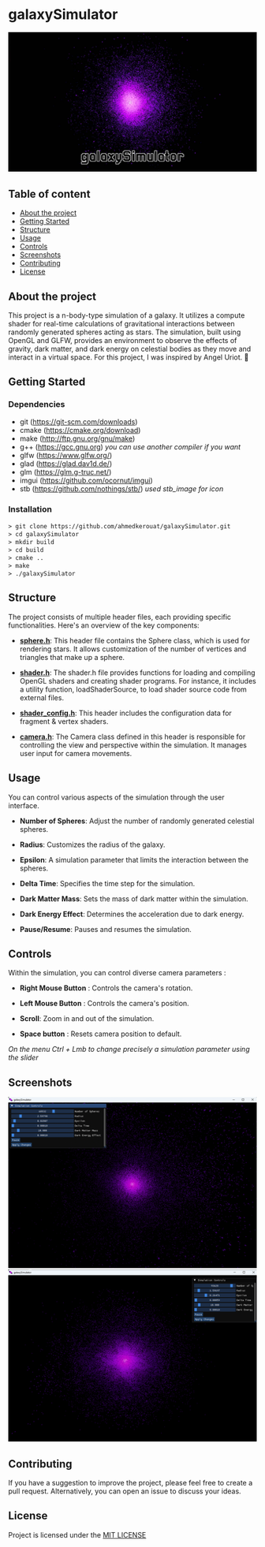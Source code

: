 # galaxySimulator

<div align="center">
  <a href="https://github.com/ahmedkerouat/galaxySimulator">
    <img src="source\resources\galaxySimulator.jpg" alt="Logo">
  </a>
</div>

## Table of content

- [About the project](#aboutproject)
- [Getting Started](#getstarted)
- [Structure](#structure)
- [Usage](#usage)
- [Controls](#controls)
- [Screenshots](#screenshots)
- [Contributing](#contributing)
- [License](#license)

<a name="aboutproject"></a>

## About the project

This project is a n-body-type simulation of a galaxy. It utilizes a compute shader for real-time calculations of gravitational interactions between randomly generated spheres acting as stars. The simulation, built using OpenGL and GLFW, provides an environment to observe the effects of gravity, dark matter, and dark energy on celestial bodies as they move and interact in a virtual space. For this project, I was inspired by Angel Uriot. 🌌

<a name="getstarted"></a>

## Getting Started

### Dependencies

- git (https://git-scm.com/downloads)
- cmake (https://cmake.org/download)
- make (http://ftp.gnu.org/gnu/make)
- g++ (https://gcc.gnu.org) _you can use another compiler if you want_
- glfw (https://www.glfw.org/)
- glad (https://glad.dav1d.de/)
- glm (https://glm.g-truc.net/)
- imgui (https://github.com/ocornut/imgui)
- stb (https://github.com/nothings/stb/) _used stb_image for icon_

### Installation

```shell
> git clone https://github.com/ahmedkerouat/galaxySimulator.git
> cd galaxySimulator
> mkdir build
> cd build
> cmake ..
> make
> ./galaxySimulator
```

<a name="structure"></a>

## Structure

The project consists of multiple header files, each providing specific functionalities. Here's an overview of the key components:

- **[sphere.h](source/include/sphere.h)**: This header file contains the Sphere class, which is used for rendering stars. It allows customization of the number of vertices and triangles that make up a sphere.

- **[shader.h](source/include/shader.h)**: The shader.h file provides functions for loading and compiling OpenGL shaders and creating shader programs. For instance, it includes a utility function, loadShaderSource, to load shader source code from external files.

- **[shader_config.h](source/shaders/shader_config.h.in)**: This header includes the configuration data for fragment & vertex shaders.

- **[camera.h](source/include/camera.h)**: The Camera class defined in this header is responsible for controlling the view and perspective within the simulation. It manages user input for camera movements.

<a name="usage"></a>

## Usage

You can control various aspects of the simulation through the user interface.

- **Number of Spheres**: Adjust the number of randomly generated celestial spheres.

- **Radius**: Customizes the radius of the galaxy.

- **Epsilon**: A simulation parameter that limits the interaction between the spheres.

- **Delta Time**: Specifies the time step for the simulation.

- **Dark Matter Mass**: Sets the mass of dark matter within the simulation.

- **Dark Energy Effect**: Determines the acceleration due to dark energy.

- **Pause/Resume**: Pauses and resumes the simulation.

<a name="controls"></a>

## Controls

Within the simulation, you can control diverse camera parameters :

- **Right Mouse Button** : Controls the camera's rotation.

- **Left Mouse Button** : Controls the camera's position.

- **Scroll**: Zoom in and out of the simulation.

- **Space button** : Resets camera position to default.

_On the menu Ctrl + Lmb to change precisely a simulation parameter using the slider_

<a name="screenshots"></a>

## Screenshots

<div align="center">
    <img src="source\resources\Screenshot_1.png" alt="1">
    <img src="source\resources\Screenshot_2.png" alt="2">
</div>

<a name="contributing"></a>

## Contributing

If you have a suggestion to improve the project, please feel free to create a pull request. Alternatively, you can open an issue to discuss your ideas.

<a name="license"></a>

## License

Project is licensed under the [MIT LICENSE](https://choosealicense.com/licenses/mit/)
